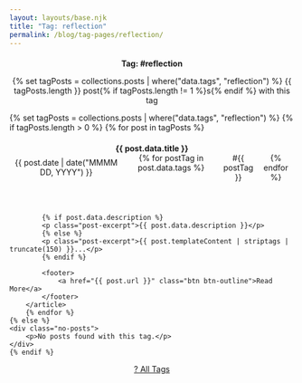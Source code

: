 ```yaml
---
layout: layouts/base.njk
title: "Tag: reflection"
permalink: /blog/tag-pages/reflection/
---
```


<section class="tag-header">
    <h1>Tag: #reflection</h1>
    <p class="lead">
        {% set tagPosts = collections.posts | where("data.tags", "reflection") %}
        {{ tagPosts.length }} 
        post{% if tagPosts.length != 1 %}s{% endif %}
        with this tag
    </p>
</section>

<section class="blog-posts">
    {% set tagPosts = collections.posts | where("data.tags", "reflection") %}
    {% if tagPosts.length > 0 %}
        {% for post in tagPosts %}
        <article class="blog-post-preview">
            <header>
                <h2><a href="{{ post.url }}">{{ post.data.title }}</a></h2>
                <div class="blog-meta">
                    <time datetime="{{ post.date }}">{{ post.date | date("MMMM DD, YYYY") }}</time>
                    <span class="tags">
                        {% for postTag in post.data.tags %}
                        <a href="/blog/tag-pages/{{ postTag }}/" class="tag">#{{ postTag }}</a>
                        {% endfor %}
                    </span>
                </div>
            </header>
            
            {% if post.data.description %}
            <p class="post-excerpt">{{ post.data.description }}</p>
            {% else %}
            <p class="post-excerpt">{{ post.templateContent | striptags | truncate(150) }}...</p>
            {% endif %}
            
            <footer>
                <a href="{{ post.url }}" class="btn btn-outline">Read More</a>
            </footer>
        </article>
        {% endfor %}
    {% else %}
    <div class="no-posts">
        <p>No posts found with this tag.</p>
    </div>
    {% endif %}
</section>

<nav class="tag-navigation">
    <a href="/blog/tags/" class="btn btn-outline">? All Tags</a>
</nav>

<style>
.tag-header {
    text-align: center;
    margin-bottom: var(--spacing-3xl);
}

.tag-header h1 {
    font-size: var(--font-size-4xl);
    margin-bottom: var(--spacing-lg);
    color: var(--color-accent);
}

.blog-posts {
    max-width: 800px;
    margin: 0 auto;
}

.blog-post-preview {
    background-color: var(--color-white);
    border-radius: var(--radius-lg);
    box-shadow: var(--shadow-md);
    padding: var(--spacing-lg);
    margin-bottom: var(--spacing-xl);
    transition: transform var(--transition-normal), box-shadow var(--transition-normal);
}

.blog-post-preview:hover {
    transform: translateY(-2px);
    box-shadow: var(--shadow-lg);
}

.blog-post-preview h2 {
    font-size: var(--font-size-2xl);
    margin-bottom: var(--spacing-sm);
}

.blog-post-preview h2 a {
    color: var(--color-primary);
    text-decoration: none;
}

.blog-post-preview h2 a:hover {
    color: var(--color-accent);
}

.blog-meta {
    display: flex;
    align-items: center;
    gap: var(--spacing-md);
    margin-bottom: var(--spacing-md);
    color: var(--color-secondary);
    font-size: var(--font-size-sm);
}

.tags {
    display: flex;
    gap: var(--spacing-sm);
}

.tag {
    background-color: var(--color-secondary-light);
    color: var(--color-secondary-dark);
    padding: var(--spacing-xs) var(--spacing-sm);
    border-radius: var(--radius-sm);
    font-size: var(--font-size-xs);
    text-decoration: none;
    transition: background-color var(--transition-fast);
}

.tag:hover {
    background-color: var(--color-secondary);
    color: var(--color-white);
    text-decoration: none;
}

.post-excerpt {
    color: var(--color-primary);
    margin-bottom: var(--spacing-lg);
    line-height: 1.6;
}

.no-posts {
    text-align: center;
    padding: var(--spacing-3xl) 0;
    color: var(--color-secondary);
}

.tag-navigation {
    text-align: center;
    margin-top: var(--spacing-3xl);
}

@media (max-width: 768px) {
    .blog-meta {
        flex-direction: column;
        align-items: flex-start;
        gap: var(--spacing-sm);
    }
}
</style>

